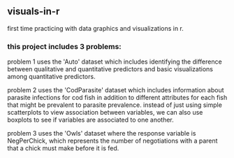 ## visuals-in-r
first time practicing with data graphics and visualizations in r.

### this project includes 3 problems:
problem 1 uses the 'Auto' dataset which includes identifying the difference between qualitative and quantitative predictors and basic visualizations among quantitative predictors.

problem 2 uses the 'CodParasite' dataset which includes information about parasite infections for cod fish in addition to different attributes for each fish that might be prevalent to parasite prevalence. instead of just using simple scatterplots to view association between variables, we can also use boxplots to see if variables are associated to one another.

problem 3 uses the 'Owls' dataset where the response variable is NegPerChick, which represents the number of negotiations with a parent that a chick must make before it is fed. 
